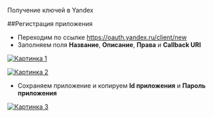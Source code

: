 Получение ключей в Yandex

##Регистрация приложения

* Переходим по ссылке <https://oauth.yandex.ru/client/new>
* Заполняем поля **Название**, **Описание**, **Права** и **Callback URI**

[![Картинка 1](http://st.bezumkin.ru/files/4/4/2/4420d0bb15d42dcee4934bdc5f04a985.png)](http://st.bezumkin.ru/files/4/4/2/4420d0bb15d42dcee4934bdc5f04a985.png)

[![Картинка 2](http://st.bezumkin.ru/files/0/e/0/0e00e84f8a71c22f1efbadb38f3f180f.png)](http://st.bezumkin.ru/files/0/e/0/0e00e84f8a71c22f1efbadb38f3f180f.png)

* Сохраняем приложение и копируем **Id приложения** и **Пароль приложения**

[![Картинка 3](http://st.bezumkin.ru/files/4/2/5/425285ebced32d2c122b3f94548b6293.png)](http://st.bezumkin.ru/files/4/2/5/425285ebced32d2c122b3f94548b6293.png)